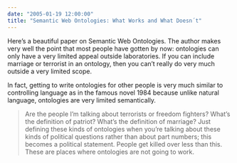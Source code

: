 ```yaml
---
date: "2005-01-19 12:00:00"
title: "Semantic Web Ontologies: What Works and What Doesn´t"
---
```




Here&rsquo;s a beautiful paper on Semantic Web Ontologies. The author makes very well the point that most people have gotten by now: ontologies can only have a very limited appeal outside laboratories. If you can include marriage or terrorist in an ontology, then you can&rsquo;t really do very much outside a very limited scope.

In fact, getting to write ontologies for other people is very much similar to controlling language as in the famous novel 1984 because unlike natural language, ontologies are very limited semantically.

>Are the people I&rsquo;m talking about terrorists or freedom fighters? What&rsquo;s the definition of patriot? What&rsquo;s the definition of marriage? Just defining these kinds of ontologies when you&rsquo;re talking about these kinds of political questions rather than about part numbers; this becomes a political statement. People get killed over less than this. These are places where ontologies are not going to work.


